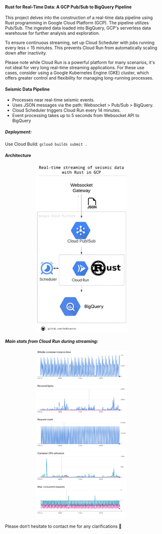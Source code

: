 #### Rust for Real-Time Data: A GCP Pub/Sub to BigQuery Pipeline
This project delves into the construction of a real-time data pipeline using Rust programming in Google Cloud Platform (GCP). The pipeline utilizes Pub/Sub. The ingested data loaded into BigQuery, GCP's serverless data warehouse for further analysis and exploration.

To ensure continuous streaming, set up Cloud Scheduler with jobs running every less < 15 minutes. This prevents Cloud Run from automatically scaling down after inactivity.

Please note while Cloud Run is a powerful platform for many scenarios, it's not ideal for very long real-time streaming applications. For these use cases, consider using a Google Kubernetes Engine (GKE) cluster, which offers greater control and flexibility for managing long-running processes.

#### Seismic Data Pipeline
* Processes near real-time seismic events.
* Uses JSON messages via the path: Websocket > Pub/Sub > BigQuery.
* Cloud Scheduler triggers Cloud Run every 14 minutes.
* Event processing takes up to 5 seconds from Websocket API to BigQuery

##### Deployment:
Use Cloud Build: `gcloud builds submit .`

#### Architecture
<div align="center">
  <img src="./diagram/Real-time streaming with rust.jpeg" alt="Data Pipeline Diagram" width="300">
</div>

##### Main stats from Cloud Run during streaming:
<div align="center">
  <img src="./diagram/Billable container instance time.png" alt="Billable container instance time" width="300">
</div>

<div align="center">
  <img src="./diagram/Received bytes.png" alt="Received bytes" width="300">
</div>

<div align="center">
  <img src="./diagram/Request count.png" alt="Request count" width="300">
</div>

<div align="center">
  <img src="./diagram/Container CPU utilisation.png" alt="CPU utilization" width="300">
</div>

<div align="center">
  <img src="./diagram/Max. concurrent requests.png" alt="Concurrent requests" width="300">
</div>

Please don’t hesitate to contact me for any clarifications :loudspeaker: